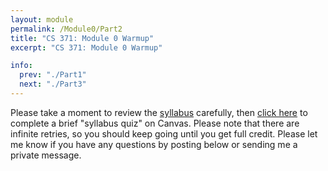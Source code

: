 ```yaml
---
layout: module
permalink: /Module0/Part2
title: "CS 371: Module 0 Warmup"
excerpt: "CS 371: Module 0 Warmup"

info:
  prev: "./Part1"
  next: "./Part3"
---
```


Please take a moment to review the <a href = "http://www.ctralie.com/Teaching/CS371_S2021/">syllabus</a> carefully, then <a href = "https://ursinus.instructure.com/courses/12283/quizzes/12767">click here</a> to complete a brief "syllabus quiz" on Canvas.  Please note that there are infinite retries, so you should keep going until you get full credit.  Please let me know if you have any questions by posting below or sending me a private message.